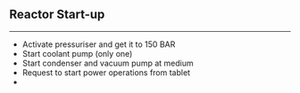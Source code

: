 ## Reactor Start-up
---
* Activate pressuriser and get it to 150 BAR
* Start coolant pump (only one)
* Start condenser and vacuum pump at medium
* Request to start power operations from tablet
* 